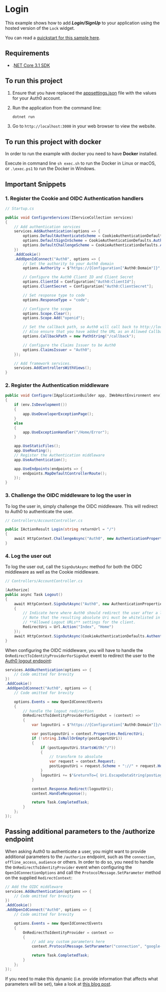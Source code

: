 # Login

This example shows how to add ***Login/SignUp*** to your application using the hosted version of the `Lock` widget.

You can read a [quickstart for this sample here](https://auth0.com/docs/quickstart/webapp/aspnet-core-3/01-login).

## Requirements

* .[NET Core 3.1 SDK](https://www.microsoft.com/net/download/core)

## To run this project

1. Ensure that you have replaced the [appsettings.json](SampleMvcApp/appsettings.json) file with the values for your Auth0 account.

2. Run the application from the command line:

    ```bash
    dotnet run
    ```

3. Go to `http://localhost:3000` in your web browser to view the website.

## To run this project with docker

In order to run the example with docker you need to have **Docker** installed.

Execute in command line `sh exec.sh` to run the Docker in Linux or macOS, or `.\exec.ps1` to run the Docker in Windows.

## Important Snippets

### 1. Register the Cookie and OIDC Authentication handlers

```csharp
// Startup.cs

public void ConfigureServices(IServiceCollection services)
{
    // Add authentication services
    services.AddAuthentication(options => {
        options.DefaultAuthenticateScheme = CookieAuthenticationDefaults.AuthenticationScheme;
        options.DefaultSignInScheme = CookieAuthenticationDefaults.AuthenticationScheme;
        options.DefaultChallengeScheme = CookieAuthenticationDefaults.AuthenticationScheme;
    })
    .AddCookie()
    .AddOpenIdConnect("Auth0", options => {
        // Set the authority to your Auth0 domain
        options.Authority = $"https://{Configuration["Auth0:Domain"]}";

        // Configure the Auth0 Client ID and Client Secret
        options.ClientId = Configuration["Auth0:ClientId"];
        options.ClientSecret = Configuration["Auth0:ClientSecret"];

        // Set response type to code
        options.ResponseType = "code";

        // Configure the scope
        options.Scope.Clear();
        options.Scope.Add("openid");

        // Set the callback path, so Auth0 will call back to http://localhost:3000/callback
        // Also ensure that you have added the URL as an Allowed Callback URL in your Auth0 dashboard 
        options.CallbackPath = new PathString("/callback");

        // Configure the Claims Issuer to be Auth0
        options.ClaimsIssuer = "Auth0";
    });

    // Add framework services.
    services.AddControllersWithViews();
}
```

### 2. Register the Authentication middleware

```csharp
public void Configure(IApplicationBuilder app, IWebHostEnvironment env)
{
    if (env.IsDevelopment())
    {
        app.UseDeveloperExceptionPage();
    }
    else
    {
        app.UseExceptionHandler("/Home/Error");
    }

    app.UseStaticFiles();
	app.UseRouting();
    // Register the Authentication middleware
    app.UseAuthentication();

    app.UseEndpoints(endpoints => {
        endpoints.MapDefaultControllerRoute();
    });
}
```

### 3. Challenge the OIDC middleware to log the user in

To log the user in, simply challenge the OIDC middleware. This will redirect to Auth0 to authenticate the user.

```csharp
// Controllers/AccountController.cs

public IActionResult Login(string returnUrl = "/")
{
    await HttpContext.ChallengeAsync("Auth0", new AuthenticationProperties() { RedirectUri = returnUrl });
}
```

### 4. Log the user out

To log the user out, call the `SignOutAsync` method for both the OIDC middleware as well as the Cookie middleware.

```csharp
// Controllers/AccountController.cs

[Authorize]
public async Task Logout()
{
    await HttpContext.SignOutAsync("Auth0", new AuthenticationProperties
    {
        // Indicate here where Auth0 should redirect the user after a logout.
        // Note that the resulting absolute Uri must be whitelisted in the
        // **Allowed Logout URLs** settings for the client.
        RedirectUri = Url.Action("Index", "Home")
    });
    await HttpContext.SignOutAsync(CookieAuthenticationDefaults.AuthenticationScheme);
}
```

When configuring the OIDC middleware, you will have to handle the `OnRedirectToIdentityProviderForSignOut` event to redirect
the user to the [Auth0 logout endpoint](https://auth0.com/docs/logout#log-out-a-user):

```csharp
services.AddAuthentication(options => {
    // Code omitted for brevity
})
.AddCookie()
.AddOpenIdConnect("Auth0", options => {
    // Code omitted for brevity

    options.Events = new OpenIdConnectEvents
    {
        // handle the logout redirection
        OnRedirectToIdentityProviderForSignOut = (context) =>
        {
            var logoutUri = $"https://{Configuration["Auth0:Domain"]}/v2/logout?client_id={Configuration["Auth0:ClientId"]}";

            var postLogoutUri = context.Properties.RedirectUri;
            if (!string.IsNullOrEmpty(postLogoutUri))
            {
                if (postLogoutUri.StartsWith("/"))
                {
                    // transform to absolute
                    var request = context.Request;
                    postLogoutUri = request.Scheme + "://" + request.Host + request.PathBase + postLogoutUri;
                }
                logoutUri += $"&returnTo={ Uri.EscapeDataString(postLogoutUri)}";
            }

            context.Response.Redirect(logoutUri);
            context.HandleResponse();

            return Task.CompletedTask;
        }
    };
});
```

## Passing additional parameters to the /authorize endpoint

When asking Auth0 to authenticate a user, you might want to provide additional parameters to the `/authorize` endpoint, such as the `connection`, `offline_access`, `audience` or others. In order to do so, you need to handle the `OnRedirectToIdentityProvider` event when configuring the `OpenIdConnectionOptions` and call the `ProtocolMessage.SetParameter` method on the supplied `RedirectContext`:

```csharp
// Add the OIDC middleware
services.AddAuthentication(options => {
    // Code omitted for brevity
})
.AddCookie()
.AddOpenIdConnect("Auth0", options => {
    // Code omitted for brevity

    options.Events = new OpenIdConnectEvents
    {
        OnRedirectToIdentityProvider = context =>
        {
            // add any custom parameters here
            context.ProtocolMessage.SetParameter("connection", "google-oauth2");

            return Task.CompletedTask;
        }
    };
});
```

If you need to make this dynamic (i.e. provide information that affects what parameters will be set), take a look at [this blog post](http://www.jerriepelser.com/blog/adding-parameters-to-openid-connect-authorization-url/).
